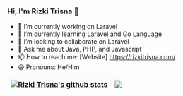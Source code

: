 ### Hi, I'm Rizki Trisna 👋

- 🔭 I’m currently working on Laravel
- 🌱 I’m currently learning Laravel and Go Language
- 👯 I’m looking to collaborate on Laravel 
- 💬 Ask me about Java, PHP, and Javascript
- 📫 How to reach me: [Website] https://rizkitrisna.com/
- 😄 Pronouns: He/Him

| <a href="https://github.com/RizkiTrisna/github-readme-stats"><img align="center" src="https://github-readme-stats.vercel.app/api?username=RizkiTrisna&show_icons=true&include_all_commits=true&theme=buefy&hide_border=true" alt="Rizki Trisna's github stats" /></a> | <a href="https://github.com/RizkiTrisna/github-readme-stats"><img align="center" src="https://github-readme-stats.vercel.app/api/top-langs/?username=RizkiTrisna&layout=compact&theme=buefy&hide_border=true" /></a> |
| ------------- | ------------- |

